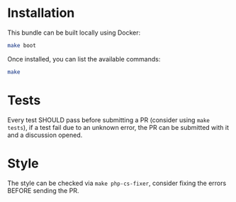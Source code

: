 # Installation

This bundle can be built locally using Docker:

```bash
make boot
```

Once installed, you can list the available commands:

```bash
make
```

# Tests

Every test SHOULD pass before submitting a PR (consider using `make tests`), 
if a test fail due to an unknown
error, the PR can be submitted with it and a discussion opened.

# Style

The style can be checked via `make php-cs-fixer`, consider fixing
the errors BEFORE sending the PR.
